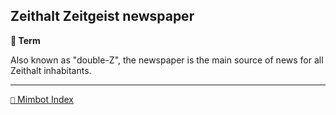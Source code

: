 ## Zeithalt Zeitgeist newspaper

**📑 Term**

Also known as "double-Z", the newspaper is the main source of news for all Zeithalt inhabitants.

-----
[`📑` Mimbot Index](<https://zeithalt.github.io/r/#fad0>)
<!---
keywords: newspaper, zz, double-z
aliases: Double-Z
-->
